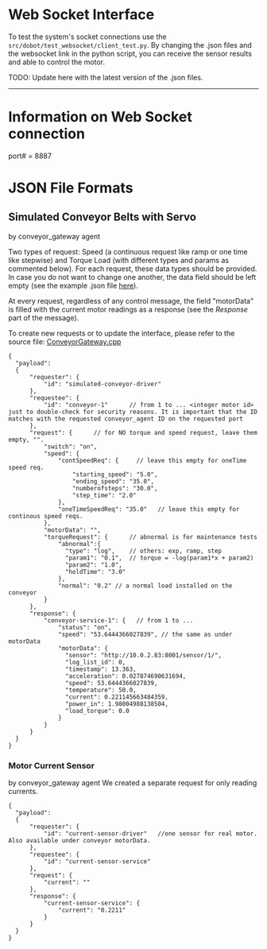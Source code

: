 Web Socket Interface
====================

To test the system's socket connections use the `src/dobot/test_websocket/client_test.py`. By changing the .json files and the websocket link in the python script, you can receive the sensor results and able to control the motor.

TODO: Update here with the latest version of the .json files.

---

# Information on Web Socket connection

port# = 8887

# JSON File Formats

## Simulated Conveyor Belts with Servo
by conveyor_gateway agent

Two types of request: Speed (a continuous request like ramp or one time like stepwise) and Torque Load (with different types and params as commented below). For each request, these data types should be provided. In case you do not want to change one another, the data field should be left empty (see the example .json file [here](./conveyorBelt.json)).

At every request, regardless of any control message, the field "motorData" is filled with the current motor readings as a response (see the *Response* part of the message).

To create new requests or to update the interface, please refer to the source file: [ConveyorGateway.cpp](../src/conveyor_gateway/ConveyorGateway.cpp)

```
{
  "payload":
  {
      "requester": {
          "id": "simulated-conveyor-driver"
      },
      "requestee": {
          "id": "conveyor-1"      // from 1 to ... <integer motor id> just to double-check for security reasons. It is important that the ID matches with the requested conveyor_agent ID on the requested port
      },
      "request": {      // for NO torque and speed request, leave them empty, "".
          "switch": "on",
          "speed": {
              "contSpeedReq": {     // leave this empty for oneTime speed req.
                  "starting_speed": "5.0",
                  "ending_speed": "35.0",
                  "numberofsteps": "30.0",
                  "step_time": "2.0"
              },
              "oneTimeSpeedReq": "35.0"   // leave this empty for continous speed reqs.
          },
          "motorData": "",
          "torqueRequest": {      // abnormal is for maintenance tests
              "abnormal":{
                "type": "log",    // others: exp, ramp, step
                "param1": "0.1",  // torque = -log(param1*x + param2)
                "param2": "1.0",
                "holdTime": "3.0"
              },
              "normal": "0.2" // a normal load installed on the conveyor
          }
      },
      "response": {
          "conveyor-service-1": {   // from 1 to ...
              "status": "on",
              "speed": "53.6444366027839", // the same as under motorData
              "motorData": {
                "sensor": "http://10.0.2.83:8001/sensor/1/",
                "log_list_id": 0,
                "timestamp": 13.363,
                "acceleration": 0.027874690631694,
                "speed": 53.6444366027839,
                "temperature": 50.0,
                "current": 0.221145663484359,
                "power_in": 1.98004988138504,
                "load_torque": 0.0
              }
          }
      }
  }
}
```

### Motor Current Sensor
by conveyor_gateway agent
We created a separate request for only reading currents.
```
{
  "payload":
  {
      "requester": {
          "id": "current-sensor-driver"   //one sensor for real motor. Also available under conveyor motorData.
      },
      "requestee": {
          "id": "current-sensor-service"
      },
      "request": {
          "current": ""
      },
      "response": {
          "current-sensor-service": {
              "current": "0.2211"
          }
      }
  }
}
```
